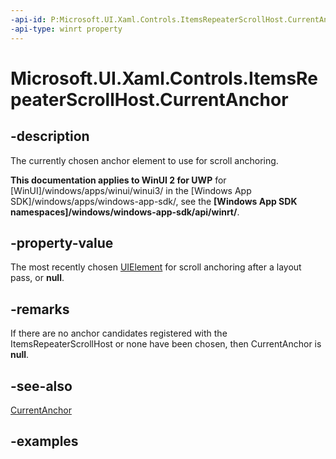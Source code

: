 ```yaml
---
-api-id: P:Microsoft.UI.Xaml.Controls.ItemsRepeaterScrollHost.CurrentAnchor
-api-type: winrt property
---
```


# Microsoft.UI.Xaml.Controls.ItemsRepeaterScrollHost.CurrentAnchor

<!--
public Windows.UI.Xaml.UIElement CurrentAnchor { get; }
-->

## -description

The currently chosen anchor element to use for scroll anchoring.

**This documentation applies to WinUI 2 for UWP** for [WinUI]/windows/apps/winui/winui3/ in the [Windows App SDK]/windows/apps/windows-app-sdk/, see the **[Windows App SDK namespaces]/windows/windows-app-sdk/api/winrt/**.

## -property-value

The most recently chosen [UIElement](/uwp/api/windows.ui.xaml.uielement) for scroll anchoring after a layout pass, or **null**.

## -remarks

If there are no anchor candidates registered with the ItemsRepeaterScrollHost or none have been chosen, then CurrentAnchor is **null**.

## -see-also

[CurrentAnchor](/uwp/api/windows.ui.xaml.controls.scrollviewer.currentanchor) 

## -examples

